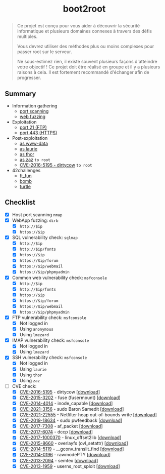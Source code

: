 # <p align="center">boot2root</p>
> Ce projet est conçu pour vous aider à découvrir la sécurité informatique et plusieurs domaines connexes à travers des défis multiples.
>
> Vous devrez utiliser des méthodes plus ou moins complexes pour passer root sur le serveur.
>
> Ne sous-estimez rien, il existe souvent plusieurs façons d'atteindre votre objectif ! Ce projet doit être réalisé en groupe et il y a plusieurs raisons à cela. Il est fortement recommandé d'échanger afin de progresser.

## Summary
- Information gathering
    * [port scanning](/1-information-gathering/nmap.md)
    * [web fuzzing](/1-information-gathering/dirb.md)
- Exploitation
    * [port 21 (FTP)](/2-exploitation/ftp.md)
    * [port 443 (HTTPS)](/2-exploitation/https.md)
- Post-exploitation
    * [as www-data](/3-post-exploitation/www-data.md)
    * [as laurie](/3-post-exploitation/laurie.md)
    * [as thor](/3-post-exploitation/thor.md)
    * [as zaz](/3-post-exploitation/zaz.md) `to root`
    * [CVE-2016-5195 - dirtycow](/3-post-exploitation/dirtycow.md) `to root`
- 42challenges
    * [ft_fun](/42challenges/ft_fun.md)
    * [bomb](/42challenges/bomb.md)
    * [turtle](/42challenges/turtle.md)

## Checklist
- [x] Host port scanning `nmap`
- [x] WebApp fuzzing: `dirb`
    * [x] `http://$ip`
    * [x] `https://$ip`
- [x] SQL vulnerability check: `sqlmap`
    * [x] `http://$ip`
    * [x] `http://$ip/fonts`
    * [x] `https://$ip`
    * [x] `https://$ip/forum`
    * [x] `https://$ip/webmail`
    * [x] `https://$ip/phpmyadmin`
- [x] Common web vulnerability check: `msfconsole`
    * [x] `http://$ip`
    * [x] `http://$ip/fonts`
    * [x] `https://$ip`
    * [x] `https://$ip/forum`
    * [x] `https://$ip/webmail`
    * [x] `https://$ip/phpmyadmin`
- [x] FTP vulnerability check: `msfconsole`
    * [x] Not logged in
    * [x] Using `anonymous`
    * [x] Using `lmezard`
- [x] IMAP vulnerability check: `msfconsole`
    * [x] Not logged in
    * [x] Using `lmezard`
- [x] SSH vulnerability check: `msfconsole`
    * [x] Not logged in
    * [x] Using `laurie`
    * [x] Using `thor`
    * [x] Using `zaz`
- [ ] CVE check:
    * [x] [CVE-2016-5195](https://github.com/dirtycow/dirtycow.github.io/wiki/VulnerabilityDetails) - dirtycow [[download](https://www.exploit-db.com/download/40839)]
    * [x] [CVE-2015-3202](http://seclists.org/oss-sec/2015/q2/520) - fuse (fusermount) [[download](https://www.exploit-db.com/download/37089)]
    * [x] [CVE-2014-4014](http://www.openwall.com/lists/oss-security/2014/06/10/4) - inode_capable [[download](https://www.exploit-db.com/download/33824)]
    * [x] [CVE-2021-3156](https://www.qualys.com/2021/01/26/cve-2021-3156/baron-samedit-heap-based-overflow-sudo.txt) - sudo Baron Samedit [[download](https://codeload.github.com/worawit/CVE-2021-3156/zip/main)]
    * [x] [CVE-2021-22555](https://github.com/google/security-research/blob/master/pocs/linux/cve-2021-22555/exploit.c) - Netfilter heap out-of-bounds write [[download](https://raw.githubusercontent.com/google/security-research/master/pocs/linux/cve-2021-22555/exploit.c)]
    * [x] [CVE-2019-18634](https://dylankatz.com/Analysis-of-CVE-2019-18634/) - sudo pwfeedback [[download](https://github.com/saleemrashid/sudo-cve-2019-18634/raw/master/exploit.c)]
    * [x] [CVE-2017-7308](https://googleprojectzero.blogspot.com/2017/05/exploiting-linux-kernel-via-packet.html) - af_packet [[download](https://raw.githubusercontent.com/xairy/kernel-exploits/master/CVE-2017-7308/poc.c)]
    * [x] [CVE-2017-6074](http://www.openwall.com/lists/oss-security/2017/02/22/3) - dccp [[download](https://www.exploit-db.com/download/41458)]
    * [x] [CVE-2017-1000370](https://www.qualys.com/2017/06/19/stack-clash/stack-clash.txt) - linux_offset2lib [[download](https://www.qualys.com/2017/06/19/stack-clash/linux_offset2lib.c)]
    * [x] [CVE-2015-8660](http://www.halfdog.net/Security/2015/UserNamespaceOverlayfsSetuidWriteExec/) - overlayfs (ovl_setattr) [[download](https://www.exploit-db.com/download/39166)]
    * [x] [CVE-2014-5119](http://googleprojectzero.blogspot.com/2014/08/the-poisoned-nul-byte-2014-edition.html) - __gconv_translit_find [[download](https://gitlab.com/exploit-database/exploitdb-bin-sploits/-/raw/main/bin-sploits/34421.tar.gz)]
    * [x] [CVE-2014-0196](http://blog.includesecurity.com/2014/06/exploit-walkthrough-cve-2014-0196-pty-kernel-race-condition.html) - rawmodePTY [[download](https://www.exploit-db.com/download/33516)]
    * [x] [CVE-2013-2094](http://timetobleed.com/a-closer-look-at-a-recent-privilege-escalation-bug-in-linux-cve-2013-2094/) - semtex [[download](https://www.exploit-db.com/download/25444)]
    * [x] [CVE-2013-1959](http://www.openwall.com/lists/oss-security/2013/04/29/1) - userns_root_sploit [[download](https://www.exploit-db.com/download/25450)]
